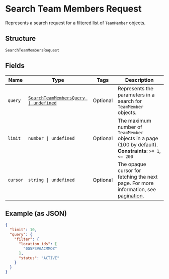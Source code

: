 
# Search Team Members Request

Represents a search request for a filtered list of `TeamMember` objects.

## Structure

`SearchTeamMembersRequest`

## Fields

| Name | Type | Tags | Description |
|  --- | --- | --- | --- |
| `query` | [`SearchTeamMembersQuery \| undefined`](../../doc/models/search-team-members-query.md) | Optional | Represents the parameters in a search for `TeamMember` objects. |
| `limit` | `number \| undefined` | Optional | The maximum number of `TeamMember` objects in a page (100 by default).<br>**Constraints**: `>= 1`, `<= 200` |
| `cursor` | `string \| undefined` | Optional | The opaque cursor for fetching the next page. For more information, see<br>[pagination](https://developer.squareup.com/docs/working-with-apis/pagination). |

## Example (as JSON)

```json
{
  "limit": 10,
  "query": {
    "filter": {
      "location_ids": [
        "0G5P3VGACMMQZ"
      ],
      "status": "ACTIVE"
    }
  }
}
```

